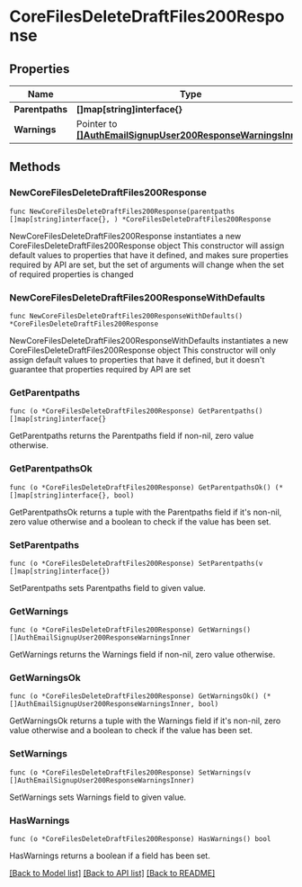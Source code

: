 # CoreFilesDeleteDraftFiles200Response

## Properties

Name | Type | Description | Notes
------------ | ------------- | ------------- | -------------
**Parentpaths** | **[]map[string]interface{}** |  | 
**Warnings** | Pointer to [**[]AuthEmailSignupUser200ResponseWarningsInner**](AuthEmailSignupUser200ResponseWarningsInner.md) |  | [optional] 

## Methods

### NewCoreFilesDeleteDraftFiles200Response

`func NewCoreFilesDeleteDraftFiles200Response(parentpaths []map[string]interface{}, ) *CoreFilesDeleteDraftFiles200Response`

NewCoreFilesDeleteDraftFiles200Response instantiates a new CoreFilesDeleteDraftFiles200Response object
This constructor will assign default values to properties that have it defined,
and makes sure properties required by API are set, but the set of arguments
will change when the set of required properties is changed

### NewCoreFilesDeleteDraftFiles200ResponseWithDefaults

`func NewCoreFilesDeleteDraftFiles200ResponseWithDefaults() *CoreFilesDeleteDraftFiles200Response`

NewCoreFilesDeleteDraftFiles200ResponseWithDefaults instantiates a new CoreFilesDeleteDraftFiles200Response object
This constructor will only assign default values to properties that have it defined,
but it doesn't guarantee that properties required by API are set

### GetParentpaths

`func (o *CoreFilesDeleteDraftFiles200Response) GetParentpaths() []map[string]interface{}`

GetParentpaths returns the Parentpaths field if non-nil, zero value otherwise.

### GetParentpathsOk

`func (o *CoreFilesDeleteDraftFiles200Response) GetParentpathsOk() (*[]map[string]interface{}, bool)`

GetParentpathsOk returns a tuple with the Parentpaths field if it's non-nil, zero value otherwise
and a boolean to check if the value has been set.

### SetParentpaths

`func (o *CoreFilesDeleteDraftFiles200Response) SetParentpaths(v []map[string]interface{})`

SetParentpaths sets Parentpaths field to given value.


### GetWarnings

`func (o *CoreFilesDeleteDraftFiles200Response) GetWarnings() []AuthEmailSignupUser200ResponseWarningsInner`

GetWarnings returns the Warnings field if non-nil, zero value otherwise.

### GetWarningsOk

`func (o *CoreFilesDeleteDraftFiles200Response) GetWarningsOk() (*[]AuthEmailSignupUser200ResponseWarningsInner, bool)`

GetWarningsOk returns a tuple with the Warnings field if it's non-nil, zero value otherwise
and a boolean to check if the value has been set.

### SetWarnings

`func (o *CoreFilesDeleteDraftFiles200Response) SetWarnings(v []AuthEmailSignupUser200ResponseWarningsInner)`

SetWarnings sets Warnings field to given value.

### HasWarnings

`func (o *CoreFilesDeleteDraftFiles200Response) HasWarnings() bool`

HasWarnings returns a boolean if a field has been set.


[[Back to Model list]](../README.md#documentation-for-models) [[Back to API list]](../README.md#documentation-for-api-endpoints) [[Back to README]](../README.md)


